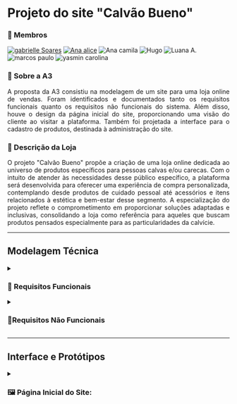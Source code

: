 <h1> Projeto do site "Calvão Bueno"</h1>

### 👥 Membros
[![gabrielle Soares](https://img.shields.io/badge/gabrielle_Soares-pink?style=for-the-badge&logo=github)](https://github.com/gabriellesote)
[![Ana alice](https://img.shields.io/badge/Ana_alice-purple?style=for-the-badge&logo=github)](https://github.com/AnaAlice951)
![Ana camila](https://img.shields.io/badge/Ana_camila-blue?style=for-the-badge&logo=github)
![Hugo](https://img.shields.io/badge/Hugo-green?style=for-the-badge&logo=github)
![Luana  A.](https://img.shields.io/static/v1?label=&message=Luana++A.&color=red&style=for-the-badge&logo=github)
![marcos paulo](https://img.shields.io/badge/marcos_paulo-yellow?style=for-the-badge&logo=github)
![yasmin carolina](https://img.shields.io/badge/yasmin_carolina-orange?style=for-the-badge&logo=github)
  


### 📜 Sobre a A3
<p align= "justify">
 A proposta da A3 consistiu na modelagem de um site para uma loja online de vendas. Foram identificados e documentados tanto os requisitos funcionais quanto os requisitos não funcionais do sistema. Além disso, houve o design da página inicial do site, proporcionando uma visão do cliente ao visitar a plataforma. Também foi projetada a interface para o cadastro de produtos, destinada à administração do site. 
</p>


### 📜 Descrição da Loja 

<p align = "justify">
 O projeto "Calvão Bueno" propõe a criação de uma loja online dedicada ao universo de produtos específicos para pessoas calvas e/ou carecas. Com o intuito de atender às necessidades desse público específico, a plataforma será desenvolvida para oferecer uma experiência de compra personalizada, contemplando desde produtos de cuidado pessoal até acessórios e itens relacionados à estética e bem-estar desse segmento. A especialização do projeto reflete o comprometimento em proporcionar soluções adaptadas e inclusivas, consolidando a loja como referência para aqueles que buscam produtos pensados especialmente para as particularidades da calvície.
 
</p>

---
<h2> Modelagem Técnica  </h2>
<details> 
<summary> <h3>🌺 Requisitos Funcionais</h3></summary>

Aqui levantamos os requisitos do site. Escolhemos fazer tanto os requisitos do cliente que utilizará o site, quanto do Admin que irá gerenciar as vendas.

| CLIENTE | ADMIN |
|---------| ------|
|Requisito Funcional #1 - Cadastrar no sistema. | Requisito Funcional  #1 - Sistema deve listar os clientes.
Requisito Funcional #2 - Acessar os produtos do sistema. | Requisito Funcional  #2 - O sistema deve permitir criar, alterar e excluir uma categoria do sistema.
Requisito Funcional #3 - Caso perda de senha, o sistema deve enviar um e-mail para redefinir dados. | Requisito Funcional  #3 - O sistema deve permitir criar, alterar e excluir uma subcategoria do sistema.
Requisito Funcional #4 - O sistema deve ter um painel para acompanhamento de compra. | Requisito Funcional  #4 - O sistema deve permitir alterar o banner de publicidade do sistema.
Requisito Funcional #5 - O sistema deve ter um chat (SAC) para o cliente contatar a loja. | Requisito Funcional  #5 - O sistema deve permitir criar, alterar e excluir um produto do sistema, com respectivas imagens.
Requisito Funcional #6 - O sistema deve conseguir cancelar o pedido de um produto. | *Requisito Funcional  #6 - O sistema deve permitir criar relatórios de  vendas.
Requisito Funcional #7 - O cliente deve conseguir calcular  o frete do produto. | Requisito Funcional  #7 - O sistema deve permitir registrar problemas de vendas.
Requisito Funcional #8 - O cliente deve conseguir criar um carrinho de compras. | Requisito Funcional  #8 - O sistema deve fazer uma conexão de mais e menos comprados por cada cliente
Requisito Funcional #9 - O cliente precisa poder acompanhar o rastreio do seu pedido (caso tenha feito compra online) | Requisito Funcional #9 - O sistema deve mandar novidades para os clientes cadastrados na base de dados que permitirem essa interação
Requisito Funcional  #10 - O cliente deve poder decidir se quer ou não receber E-mails de comunicação de novos produtos | 


</details>

<details> 
<summary> <h3>🌱Requisitos Não Funcionais </h3></summary>

| TIPO | DESCRIÇÃO |
|------|-----------|
|Usabilidade | O sistema deve ser de fácil entendimento para funcionários operar após determinado tempo de treinamento.
Eficiência | Os sistema deverá processar n requisições por um determinado tempo.
Confiabilidade | O sistema deverá ter alta disponibilidade (99,9% do tempo)..
Portabilidade | O sistema deverá ser executado em qualquer plataforma (Smartphone, Tablets, Computadores).
Segurança | O sistema deve ser capaz de se conectar com autenticadores de dois fatores, se solicitado; e mandar SMS e/ou email com código de autenticação.
Entrega | Um relatório de acompanhamento deverá ser fornecido toda segunda-feira.
Implementação | O sistema deverá ser desenvolvido na linguagem ------ (a ser decidido ainda)	
Padrões | Uso de programação orientada a objeto sob a plataforma A.
Interoperabilidade | O sistema deverá se comunicar com o banco SQL Server.	
Éticos | O sistema não apresentará aos usuários quaisquer dados de cunho privado, nem utilizar de forma indevida.
Legais | O sistema deverá atender as normas legais, tais como padrões, leis, etc. 	
</details>

---
<h2> Interface e Protótipos </h2>

<details> 
<summary> <h3> 🖼 Página Inicial do Site: </h3></summary>


</details>


